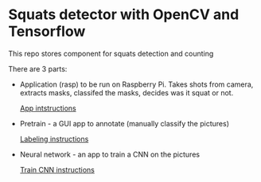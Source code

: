 # Squats detector with OpenCV and Tensorflow

This repo stores component for squats detection and counting

There are 3 parts:

- Application (rasp) to be run on Raspberry Pi. Takes shots from camera, extracts masks, classifed the masks, decides was it squat or not.

  [App intstructions](https://github.com/tprlab/squats/tree/master/rasp)
- Pretrain - a GUI app to annotate (manually classify the pictures)

  [Labeling instructions](https://github.com/tprlab/squats/tree/master/pretrain)
- Neural network - an app to train a CNN on the pictures

  [Train CNN instructions](https://github.com/tprlab/squats/tree/master/nn)

